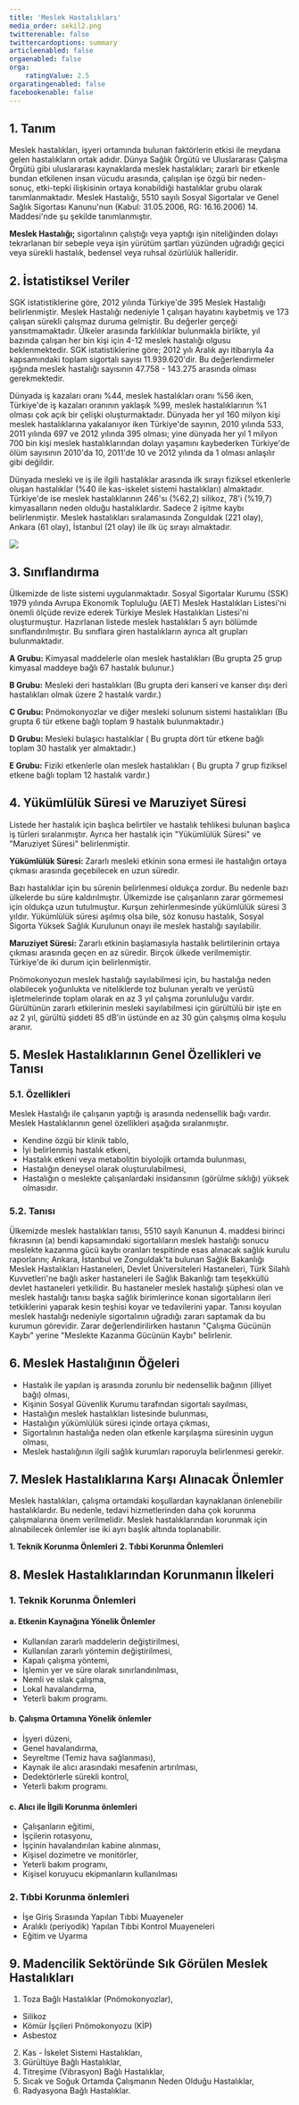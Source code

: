 ```yaml
---
title: 'Meslek Hastalıkları'
media_order: sekil2.png
twitterenable: false
twittercardoptions: summary
articleenabled: false
orgaenabled: false
orga:
    ratingValue: 2.5
orgaratingenabled: false
facebookenable: false
---
```


## 1. Tanım
Meslek hastalıkları, işyeri ortamında bulunan faktörlerin etkisi ile meydana gelen hastalıkların ortak adıdır. Dünya Sağlık Örgütü ve Uluslararası Çalışma Örgütü gibi uluslararası kaynaklarda meslek hastalıkları; zararlı bir etkenle bundan etkilenen insan vücudu arasında, çalışılan işe özgü bir neden-sonuç, etki-tepki ilişkisinin ortaya konabildiği hastalıklar grubu olarak tanımlanmaktadır. Meslek Hastalığı, 5510 sayılı Sosyal Sigortalar ve Genel Sağlık Sigortası Kanunu'nun (Kabul: 31.05.2006, RG: 16.16.2006) 14. Maddesi'nde şu şekilde tanımlanmıştır.

**Meslek Hastalığı;** sigortalının çalıştığı veya yaptığı işin niteliğinden dolayı tekrarlanan bir sebeple veya işin yürütüm şartları yüzünden uğradığı geçici veya sürekli hastalık, bedensel veya ruhsal özürlülük halleridir.

## 2. İstatistiksel Veriler
SGK istatistiklerine göre, 2012 yılında Türkiye'de 395 Meslek Hastalığı belirlenmiştir. Meslek Hastalığı nedeniyle 1 çalışan hayatını kaybetmiş ve 173 çalışan sürekli çalışmaz duruma gelmiştir. Bu değerler gerçeği yansıtmamaktadır. Ülkeler arasında farklılıklar bulunmakla birlikte, yıl bazında çalışan her bin kişi için 4-12 meslek hastalığı olgusu beklenmektedir. SGK istatistiklerine göre; 2012 yılı Aralık ayı itibarıyla 4a kapsamındaki toplam sigortalı sayısı 11.939.620'dir. Bu değerlendirmeler ışığında meslek hastalığı sayısının 47.758 - 143.275 arasında olması gerekmektedir. 

Dünyada iş kazaları oranı %44, meslek hastalıkları oranı %56 iken, Türkiye'de iş kazaları oranının yaklaşık %99, meslek hastalıklarının %1 olması çok açık bir çelişki oluşturmaktadır. Dünyada her yıl 160 milyon kişi meslek hastalıklarına yakalanıyor iken Türkiye'de sayının, 2010 yılında 533, 2011 yılında 697 ve 2012 yılında 395 olması; yine dünyada her yıl 1 milyon 700 bin kişi meslek hastalıklarından dolayı yaşamını kaybederken Türkiye'de ölüm sayısının 2010'da 10, 2011'de 10 ve 2012 yılında da 1 olması anlaşılır gibi değildir. 

Dünyada mesleki ve iş ile ilgili hastalıklar arasında ilk sırayı fiziksel etkenlerle oluşan hastalıklar (%40 ile kas-iskelet sistemi hastalıkları) almaktadır. Türkiye'de ise meslek hastalıklarının 246'sı (%62,2) silikoz, 78'i (%19,7) kimyasalların neden olduğu hastalıklardır. Sadece 2 işitme kaybı belirlenmiştir. Meslek hastalıkları sıralamasında Zonguldak (221 olay), Ankara (61 olay), İstanbul (21 olay) ile ilk üç sırayı almaktadır.

![](sekil2.png)

## 3. Sınıflandırma
Ülkemizde de liste sistemi uygulanmaktadır. Sosyal Sigortalar Kurumu (SSK) 1979 yılında Avrupa Ekonomik Topluluğu (AET) Meslek
Hastalıkları Listesi'ni önemli ölçüde revize ederek Türkiye Meslek Hastalıkları Listesi'ni oluşturmuştur. Hazırlanan listede meslek hastalıkları 5 ayrı bölümde sınıflandırılmıştır. Bu sınıflara giren hastalıkların ayrıca alt grupları bulunmaktadır.

**A Grubu:** Kimyasal maddelerle olan meslek hastalıkları (Bu grupta 25 grup kimyasal maddeye bağlı 67 hastalık bulunur.)

**B Grubu:** Mesleki deri hastalıkları (Bu grupta deri kanseri ve kanser dışı deri hastalıkları olmak üzere 2 hastalık vardır.)

**C Grubu:** Pnömokonyozlar ve diğer mesleki solunum sistemi hastalıkları (Bu grupta 6 tür etkene bağlı toplam 9 hastalık bulunmaktadır.)

**D Grubu:** Mesleki bulaşıcı hastalıklar ( Bu grupta dört tür etkene bağlı toplam 30 hastalık yer almaktadır.)

**E Grubu:** Fiziki etkenlerle olan meslek hastalıkları ( Bu grupta 7 grup fiziksel etkene bağlı toplam 12 hastalık vardır.) 

## 4. Yükümlülük Süresi ve Maruziyet Süresi
Listede her hastalık için başlıca belirtiler ve hastalık tehlikesi bulunan başlıca iş türleri sıralanmıştır. Ayrıca her hastalık için "Yükümlülük Süresi" ve "Maruziyet Süresi" belirlenmiştir.

**Yükümlülük Süresi:** Zararlı mesleki etkinin sona ermesi ile hastalığın ortaya çıkması arasında geçebilecek en uzun süredir.

Bazı hastalıklar için bu sürenin belirlenmesi oldukça zordur. Bu nedenle bazı ülkelerde bu süre kaldırılmıştır. Ülkemizde ise çalışanların zarar görmemesi için oldukça uzun tutulmuştur. Kurşun zehirlenmesinde yükümlülük süresi 3 yıldır. Yükümlülük süresi aşılmış olsa bile, söz konusu hastalık, Sosyal Sigorta Yüksek Sağlık Kurulunun onayı ile meslek hastalığı sayılabilir. 

**Maruziyet Süresi:** Zararlı etkinin başlamasıyla hastalık belirtilerinin ortaya çıkması arasında geçen en az süredir. Birçok ülkede verilmemiştir. Türkiye'de iki durum için belirlenmiştir.

Pnömokonyozun meslek hastalığı sayılabilmesi için, bu hastalığa neden olabilecek yoğunlukta ve niteliklerde toz bulunan yeraltı ve yerüstü işletmelerinde toplam olarak en az 3 yıl çalışma zorunluluğu vardır. Gürültünün zararlı etkilerinin mesleki sayılabilmesi için gürültülü bir işte en az 2 yıl, gürültü şiddeti 85 dB'in üstünde en az 30 gün çalışmış olma koşulu aranır. 

## 5. Meslek Hastalıklarının Genel Özellikleri ve Tanısı
### 5.1. Özellikleri
Meslek Hastalığı ile çalışanın yaptığı iş arasında nedensellik bağı vardır. Meslek Hastalıklarının genel özellikleri aşağıda sıralanmıştır.
* Kendine özgü bir klinik tablo,
* İyi belirlenmiş hastalık etkeni,
* Hastalık etkeni veya metabolitin biyolojik ortamda bulunması,
* Hastalığın deneysel olarak oluşturulabilmesi,
* Hastalığın o meslekte çalışanlardaki insidansının (görülme sıklığı) yüksek olmasıdır.

### 5.2. Tanısı
Ülkemizde meslek hastalıkları tanısı, 5510 sayılı Kanunun 4. maddesi birinci fıkrasının (a) bendi kapsamındaki sigortalıların meslek hastalığı sonucu meslekte kazanma gücü kaybı oranları tespitinde esas alınacak sağlık kurulu raporlarını; Ankara, İstanbul ve Zonguldak'ta bulunan Sağlık Bakanlığı Meslek Hastalıkları Hastaneleri, Devlet Üniversiteleri Hastaneleri, Türk Silahlı Kuvvetleri'ne bağlı asker hastaneleri ile Sağlık Bakanlığı tam teşekküllü devlet hastaneleri yetkilidir. Bu hastaneler meslek hastalığı şüphesi olan ve meslek hastalığı tanısı başka sağlık birimlerince konan sigortalıların ileri tetkiklerini yaparak kesin teşhisi koyar ve tedavilerini yapar. Tanısı koyulan meslek hastalığı nedeniyle sigortalının uğradığı zararı saptamak da bu kurumun görevidir. Zarar değerlendirilirken hastanın "Çalışma Gücünün Kaybı" yerine "Meslekte Kazanma Gücünün Kaybı" belirlenir. 

## 6. Meslek Hastalığının Öğeleri
* Hastalık ile yapılan iş arasında zorunlu bir nedensellik bağının (illiyet bağı) olması,
* Kişinin Sosyal Güvenlik Kurumu tarafından sigortalı sayılması,
* Hastalığın meslek hastalıkları listesinde bulunması,
* Hastalığın yükümlülük süresi içinde ortaya çıkması,
* Sigortalının hastalığa neden olan etkenle karşılaşma süresinin uygun olması,
* Meslek hastalığının ilgili sağlık kurumları raporuyla belirlenmesi gerekir. 

## 7. Meslek Hastalıklarına Karşı Alınacak Önlemler
Meslek hastalıkları, çalışma ortamdaki koşullardan kaynaklanan önlenebilir hastalıklardır. Bu nedenle, tedavi hizmetlerinden daha çok korunma çalışmalarına önem verilmelidir. Meslek hastalıklarından korunmak için alınabilecek önlemler ise iki ayrı başlık altında toplanabilir.

**1. Teknik Korunma Önlemleri**
**2. Tıbbi Korunma Önlemleri**

## 8. Meslek Hastalıklarından Korunmanın İlkeleri
### 1. Teknik Korunma Önlemleri 
#### a. Etkenin Kaynağına Yönelik Önlemler 
* Kullanılan zararlı maddelerin değiştirilmesi,
* Kullanılan zararlı yöntemin değiştirilmesi,
* Kapalı çalışma yöntemi,
* İşlemin yer ve süre olarak sınırlandırılması,
* Nemli ve ıslak çalışma,
* Lokal havalandırma,
* Yeterli bakım programı. 

#### b. Çalışma Ortamına Yönelik önlemler 
* İşyeri düzeni,
* Genel havalandırma,
* Seyreltme (Temiz hava sağlanması),
* Kaynak ile alıcı arasındaki mesafenin artırılması,
* Dedektörlerle sürekli kontrol,
* Yeterli bakım programı.

#### c. Alıcı ile İlgili Korunma önlemleri
* Çalışanların eğitimi,
* İşçilerin rotasyonu, 
* İşçinin havalandırılan kabine alınması,
* Kişisel dozimetre ve monitörler,
* Yeterli bakım programı,
* Kişisel koruyucu ekipmanların kullanılması 

### 2. Tıbbi Korunma önlemleri 
* İşe Giriş Sırasında Yapılan Tıbbi Muayeneler
* Aralıklı (periyodik) Yapılan Tıbbi Kontrol Muayeneleri
* Eğitim ve Uyarma 

## 9. Madencilik Sektöründe Sık Görülen Meslek Hastalıkları
1. Toza Bağlı Hastalıklar (Pnömokonyozlar),
* Silikoz
* Kömür İşçileri Pnömokonyozu (KİP)
* Asbestoz
2. Kas - İskelet Sistemi Hastalıkları,
3. Gürültüye Bağlı Hastalıklar, 
4. Titreşime (Vibrasyon) Bağlı Hastalıklar,
5. Sıcak ve Soğuk Ortamda Çalışmanın Neden Olduğu Hastalıklar,
6. Radyasyona Bağlı Hastalıklar.
